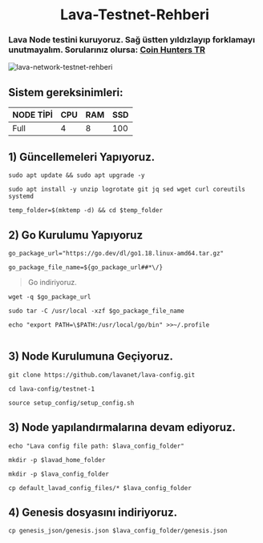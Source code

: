 <h1 align="center">Lava-Testnet-Rehberi

### Lava Node testini kuruyoruz. Sağ üstten yıldızlayıp forklamayı unutmayalım. Sorularınız olursa: <a href="https://t.me/CoinHuntersTR/34102" target="_blank" rel="Coin Hunters TR" >Coin Hunters TR</a>

![lava-network-testnet-rehberi](https://user-images.githubusercontent.com/111747226/220886500-561d6199-3c6d-4af3-8a45-b003ac7768ba.png)

## Sistem gereksinimleri:
NODE TİPİ | CPU     | RAM      | SSD     |
| ------------- | ------------- | ------------- | -------- |
| Full | 4          | 8         | 100  |


## 1) Güncellemeleri Yapıyoruz.

```
sudo apt update && sudo apt upgrade -y
```
```
sudo apt install -y unzip logrotate git jq sed wget curl coreutils systemd
```
```
temp_folder=$(mktemp -d) && cd $temp_folder
```
## 2) Go Kurulumu Yapıyoruz

```
go_package_url="https://go.dev/dl/go1.18.linux-amd64.tar.gz"
```
```
go_package_file_name=${go_package_url##*\/}
```
> Go indiriyoruz.
```
wget -q $go_package_url
```
```
sudo tar -C /usr/local -xzf $go_package_file_name
```
```
echo "export PATH=\$PATH:/usr/local/go/bin" >>~/.profile
```
```source ~/.profile
```

## 3) Node Kurulumuna Geçiyoruz.

```
git clone https://github.com/lavanet/lava-config.git
```
```
cd lava-config/testnet-1
```
```
source setup_config/setup_config.sh
```

## 3) Node yapılandırmalarına devam ediyoruz.
  
```
echo "Lava config file path: $lava_config_folder"
```
```
mkdir -p $lavad_home_folder
```
```
mkdir -p $lava_config_folder
``` 
```
cp default_lavad_config_files/* $lava_config_folder
``` 

## 4) Genesis dosyasını indiriyoruz.
  
```
cp genesis_json/genesis.json $lava_config_folder/genesis.json
```
